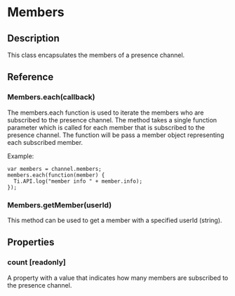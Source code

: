 # Members

## Description

This class encapsulates the members of a presence channel.

## Reference

### Members.each(callback)

The members.each function is used to iterate the members who are subscribed to
the presence channel. The method takes a single function parameter which is
called for each member that is subscribed to the presence channel. The function
will be pass a member object representing each subscribed member.

Example:

    var members = channel.members;
    members.each(function(member) {
      Ti.API.log("member info " + member.info);
    });

### Members.getMember(userId)

This method can be used to get a member with a specified userId (string).

## Properties

### count \[readonly\]

A property with a value that indicates how many members are subscribed to the presence channel.


